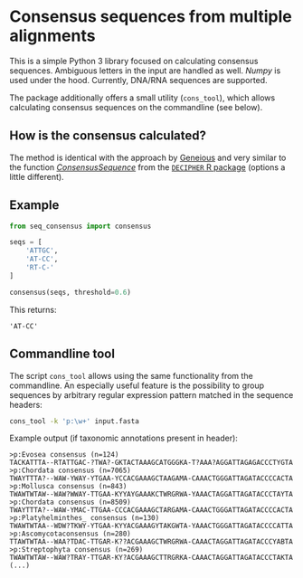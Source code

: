 # Consensus sequences from multiple alignments

This is a simple Python 3 library focused on calculating consensus sequences. Ambiguous letters in the input are handled as well. *Numpy* is used under the hood. Currently, DNA/RNA sequences are supported.

The package additionally offers a small utility (`cons_tool`), which allows calculating consensus sequences on the commandline (see below).

## How is the consensus calculated?

The method is identical with the approach by [Geneious](https://assets.geneious.com/manual/2022.0/static/GeneiousManualse45.html) and very similar to the function [*ConsensusSequence*](https://rdrr.io/bioc/DECIPHER/man/ConsensusSequence.html) from the [`DECIPHER` R package](http://www2.decipher.codes) (options a little different).


## Example

```python
from seq_consensus import consensus

seqs = [
    'ATTGC',
    'AT-CC',
    'RT-C-'
]

consensus(seqs, threshold=0.6)
```

This returns:

```
'AT-CC'
```

## Commandline tool

The script `cons_tool` allows using the same functionality from the commandline.
An especially useful feature is the possibility to group sequences
by arbitrary regular expression pattern matched in the sequence headers:

```sh
cons_tool -k 'p:\w+' input.fasta
```

Example output (if taxonomic annotations present in header):

```
>p:Evosea consensus (n=124)
TACKATTTA--RTATTGAC-?TWA?-GKTACTAAAGCATGGGKA-T?AAA?AGGATTAGAGACCCTYGTA
>p:Chordata consensus (n=7065)
TWAYTTTA?--WAW-YWAY-YTGAA-YCCACGAAAGCTAAGAMA-CAAACTGGGATTAGATACCCCACTA
>p:Mollusca consensus (n=843)
TWAWTWTAW--WAW?WWAY-TTGAA-KYYAYGAAAKCTWRGRWA-YAAACTAGGATTAGATACCCTAYTA
>p:Chordata consensus (n=8509)
TWAYTTTA?--WAW-YMAC-TTGAA-CCCACGAAAGCTARGAMA-CAAACTGGGATTAGATACCCCACTA
>p:Platyhelminthes_ consensus (n=130)
TWAWTWTAA--WDW?TKWY-YTGAA-KYYACGAAAGYTAKGWTA-YAAACTGGGATTAGATACCCCATTA
>p:Ascomycotaconsensus (n=280)
TTAWTWTAA--WAA?TDAC-TTGAR-K??ACGAAAGCTWRGRWA-CAAACTAGGATTAGATACCCYABTA
>p:Streptophyta consensus (n=269)
TWAWTWTAW--WAW?TRAY-TTGAR-KY?ACGAAAGCTTRGRKA-CAAACTAGGATTAGATACCCTAKTA
(...)
```

